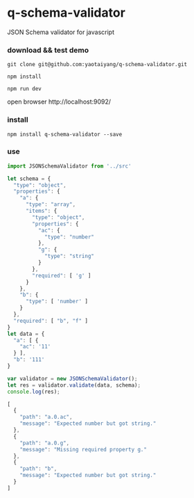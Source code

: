 # q-schema-validator
JSON Schema validator for javascript

### download && test demo

```
git clone git@github.com:yaotaiyang/q-schema-validator.git

npm install

npm run dev
```
open browser http://localhost:9092/


### install

```
npm install q-schema-validator --save

```

### use

``` javascript
import JSONSchemaValidator from '../src'

let schema = {
  "type": "object",
  "properties": {
    "a": {
      "type": "array",
      "items": {
        "type": "object",
        "properties": {
          "ac": {
            "type": "number"
          },
          "g": {
            "type": "string"
          }
        },
        "required": [ 'g' ]
      }
    },
    "b": {
      "type": [ 'number' ]
    }
  },
  "required": [ "b", "f" ]
}
let data = {
  "a": [ {
    "ac": '11'
  } ],
  "b": '111'
}

var validator = new JSONSchemaValidator();
let res = validator.validate(data, schema);
console.log(res);

[
  {
    "path": "a.0.ac",
    "message": "Expected number but got string."
  },
  {
    "path": "a.0.g",
    "message": "Missing required property g."
  },
  {
    "path": "b",
    "message": "Expected number but got string."
  }
]

```


